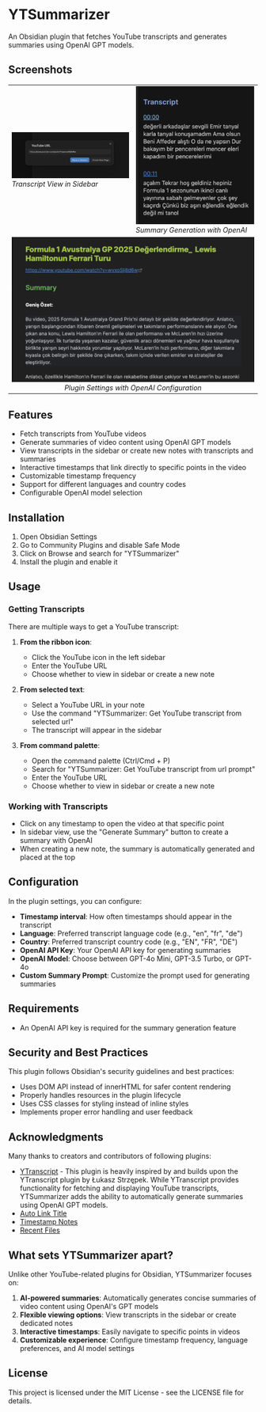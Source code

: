 # YTSummarizer

An Obsidian plugin that fetches YouTube transcripts and generates summaries using OpenAI GPT models.

## Screenshots

<table>
  <tr>
    <td><img src="https://raw.githubusercontent.com/ardakalayci/ytsummarizer/main/assets/example_1.png" alt="YTSummarizer - Transcript View" width="400"/><br><em>Transcript View in Sidebar</em></td>
    <td><img src="https://raw.githubusercontent.com/ardakalayci/ytsummarizer/main/assets/example_2.png" alt="YTSummarizer - Summary Generation" width="400"/><br><em>Summary Generation with OpenAI</em></td>
  </tr>
  <tr>
    <td colspan="2" align="center"><img src="https://raw.githubusercontent.com/ardakalayci/ytsummarizer/main/assets/example_img_3.png" alt="YTSummarizer - Settings" width="600"/><br><em>Plugin Settings with OpenAI Configuration</em></td>
  </tr>
</table>

## Features
- Fetch transcripts from YouTube videos
- Generate summaries of video content using OpenAI GPT models
- View transcripts in the sidebar or create new notes with transcripts and summaries
- Interactive timestamps that link directly to specific points in the video
- Customizable timestamp frequency
- Support for different languages and country codes
- Configurable OpenAI model selection

## Installation

1. Open Obsidian Settings
2. Go to Community Plugins and disable Safe Mode
3. Click on Browse and search for "YTSummarizer"
4. Install the plugin and enable it

## Usage

### Getting Transcripts

There are multiple ways to get a YouTube transcript:

1. **From the ribbon icon**:
   - Click the YouTube icon in the left sidebar
   - Enter the YouTube URL
   - Choose whether to view in sidebar or create a new note

2. **From selected text**:
   - Select a YouTube URL in your note
   - Use the command "YTSummarizer: Get YouTube transcript from selected url"
   - The transcript will appear in the sidebar

3. **From command palette**:
   - Open the command palette (Ctrl/Cmd + P)
   - Search for "YTSummarizer: Get YouTube transcript from url prompt"
   - Enter the YouTube URL
   - Choose whether to view in sidebar or create a new note

### Working with Transcripts

- Click on any timestamp to open the video at that specific point
- In sidebar view, use the "Generate Summary" button to create a summary with OpenAI
- When creating a new note, the summary is automatically generated and placed at the top

## Configuration

In the plugin settings, you can configure:

- **Timestamp interval**: How often timestamps should appear in the transcript
- **Language**: Preferred transcript language code (e.g., "en", "fr", "de")
- **Country**: Preferred transcript country code (e.g., "EN", "FR", "DE")
- **OpenAI API Key**: Your OpenAI API key for generating summaries
- **OpenAI Model**: Choose between GPT-4o Mini, GPT-3.5 Turbo, or GPT-4o
- **Custom Summary Prompt**: Customize the prompt used for generating summaries

## Requirements

- An OpenAI API key is required for the summary generation feature

## Security and Best Practices

This plugin follows Obsidian's security guidelines and best practices:

- Uses DOM API instead of innerHTML for safer content rendering
- Properly handles resources in the plugin lifecycle
- Uses CSS classes for styling instead of inline styles
- Implements proper error handling and user feedback

## Acknowledgments

Many thanks to creators and contributors of following plugins:

- [YTranscript](https://github.com/lstrzepek/obsidian-yt-transcript) - This plugin is heavily inspired by and builds upon the YTranscript plugin by Łukasz Strzępek. While YTranscript provides functionality for fetching and displaying YouTube transcripts, YTSummarizer adds the ability to automatically generate summaries using OpenAI GPT models.
- [Auto Link Title](https://github.com/zolrath/obsidian-auto-link-title)
- [Timestamp Notes](https://github.com/juliang22/ObsidianTimestampNotes)
- [Recent Files](https://github.com/tgrosinger/recent-files-obsidian)

## What sets YTSummarizer apart?

Unlike other YouTube-related plugins for Obsidian, YTSummarizer focuses on:

1. **AI-powered summaries**: Automatically generates concise summaries of video content using OpenAI's GPT models
2. **Flexible viewing options**: View transcripts in the sidebar or create dedicated notes
3. **Interactive timestamps**: Easily navigate to specific points in videos
4. **Customizable experience**: Configure timestamp frequency, language preferences, and AI model settings

## License

This project is licensed under the MIT License - see the LICENSE file for details.
